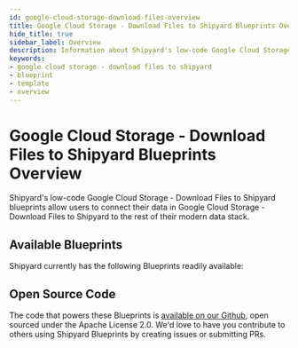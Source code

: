 ```yaml
---
id: google-cloud-storage-download-files-overview
title: Google Cloud Storage - Download Files to Shipyard Blueprints Overview
hide_title: true
sidebar_label: Overview
description: Information about Shipyard's low-code Google Cloud Storage - Download Files to Shipyard templates.
keywords:
- google cloud storage - download files to shipyard
- blueprint
- template
- overview
---
```


# Google Cloud Storage - Download Files to Shipyard Blueprints Overview

Shipyard's low-code Google Cloud Storage - Download Files to Shipyard blueprints allow users to connect their data in Google Cloud Storage - Download Files to Shipyard to the rest of their modern data stack.

## Available Blueprints
Shipyard currently has the following Blueprints readily available: 

## Open Source Code
The code that powers these Blueprints is [available on our Github](None), open sourced under the Apache License 2.0. We'd love to have you contribute to others using Shipyard Blueprints by creating issues or submitting PRs.
